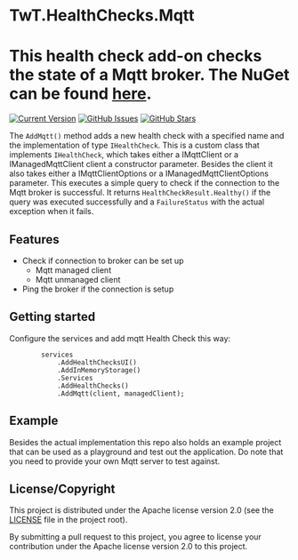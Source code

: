 # TwT.HealthChecks.Mqtt
This health check add-on checks the state of a Mqtt broker. The NuGet can be found [here](https://www.nuget.org/packages/TwT.HealthChecks.Mqtt/).
============
[![Current Version](https://img.shields.io/badge/version-1.0.0-green.svg)](https://github.com/TimoTielens/TwT.HealthChecks.Mqtt)
[![GitHub Issues](https://img.shields.io/github/issues/TimoTielens/TwT.HealthChecks.Mqtt.svg)](https://github.com/TimoTielens/TwT.HealthChecks.Mqtt/issues)
[![GitHub Stars](https://img.shields.io/github/stars/TimoTielens/TwT.HealthChecks.Mqtt.svg)](https://github.com/TimoTielens/TwT.HealthChecks.Mqtt) 

The `AddMqtt()` method adds a new health check with a specified name and the implementation of type `IHealthCheck`. This is a custom class that implements `IHealthCheck`, which takes either a IMqttClient or a IManagedMqttClient client a constructor parameter. Besides the client it also takes either a IMqttClientOptions or a IManagedMqttClientOptions parameter. This executes a simple query to check if the connection to the Mqtt broker is successful. It returns `HealthCheckResult.Healthy()` if the query was executed successfully and a `FailureStatus` with the actual exception when it fails.

## Features
- Check if connection to broker can be set up
  - Mqtt managed client
  - Mqtt unmanaged client
- Ping the broker if the connection is setup

## Getting started
Configure the services and add mqtt Health Check this way:
    
            services
                .AddHealthChecksUI()
                .AddInMemoryStorage()
                .Services
                .AddHealthChecks()
                .AddMqtt(client, managedClient);

## Example
Besides the actual implementation this repo also holds an example project that can be used as a playground and test out the application. Do note that you need to provide your own Mqtt server to test against.

## License/Copyright
This project is distributed under the Apache license version 2.0 (see the [LICENSE](https://github.com/TimoTielens/TwT.HealthChecks.Mqtt/blob/main/LICENSE.txt) file in the project root).

By submitting a pull request to this project, you agree to license your contribution under the Apache license version 2.0 to this project.
